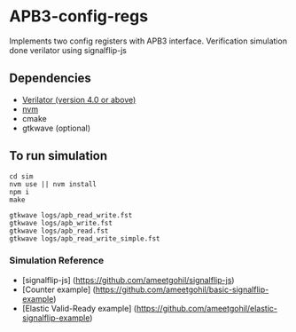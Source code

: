 # APB3-config-regs
Implements two config registers with APB3 interface. Verification simulation done verilator using signalflip-js

## Dependencies
- [Verilator (version 4.0 or above)](https://www.veripool.org/projects/verilator/wiki/Installing)
- [nvm](https://github.com/creationix/nvm)
- cmake
- gtkwave (optional)

## To run simulation
```
cd sim
nvm use || nvm install
npm i
make

gtkwave logs/apb_read_write.fst
gtkwave logs/apb_write.fst
gtkwave logs/apb_read.fst
gtkwave logs/apb_read_write_simple.fst
```

### Simulation Reference
- [signalflip-js] (https://github.com/ameetgohil/signalflip-js)
- [Counter example] (https://github.com/ameetgohil/basic-signalflip-example)
- [Elastic Valid-Ready example] (https://github.com/ameetgohil/elastic-signalflip-example)
